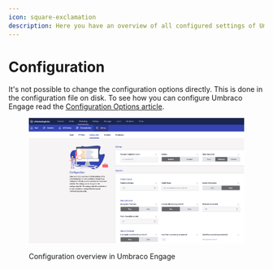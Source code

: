 ```yaml
---
icon: square-exclamation
description: Here you have an overview of all configured settings of Umbraco Engage.
---
```


# Configuration

It's not possible to change the configuration options directly. This is done in the configuration file on disk. To see how you can configure Umbraco Engage read the [Configuration Options article](../../developers/settings/configuration/).

<figure><img src="../../.gitbook/assets/image (16).png" alt="Configuration overview in Umbraco Engage"><figcaption><p>Configuration overview in Umbraco Engage</p></figcaption></figure>
